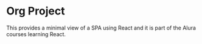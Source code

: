 # Org Project

This provides a minimal view of a SPA using React and it is part of the Alura courses learning React.